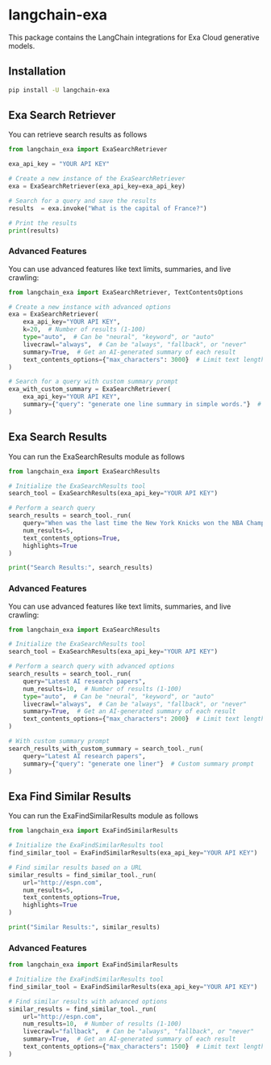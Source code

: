 # langchain-exa

This package contains the LangChain integrations for Exa Cloud generative models.

## Installation

```bash
pip install -U langchain-exa
```

## Exa Search Retriever

You can retrieve search results as follows

```python
from langchain_exa import ExaSearchRetriever

exa_api_key = "YOUR API KEY"

# Create a new instance of the ExaSearchRetriever
exa = ExaSearchRetriever(exa_api_key=exa_api_key)

# Search for a query and save the results
results  = exa.invoke("What is the capital of France?")

# Print the results
print(results)
```

### Advanced Features

You can use advanced features like text limits, summaries, and live crawling:

```python
from langchain_exa import ExaSearchRetriever, TextContentsOptions

# Create a new instance with advanced options
exa = ExaSearchRetriever(
    exa_api_key="YOUR API KEY",
    k=20,  # Number of results (1-100)
    type="auto",  # Can be "neural", "keyword", or "auto"
    livecrawl="always",  # Can be "always", "fallback", or "never"
    summary=True,  # Get an AI-generated summary of each result
    text_contents_options={"max_characters": 3000}  # Limit text length
)

# Search for a query with custom summary prompt
exa_with_custom_summary = ExaSearchRetriever(
    exa_api_key="YOUR API KEY",
    summary={"query": "generate one line summary in simple words."}  # Custom summary prompt
)
```

## Exa Search Results

You can run the ExaSearchResults module as follows

```python
from langchain_exa import ExaSearchResults

# Initialize the ExaSearchResults tool
search_tool = ExaSearchResults(exa_api_key="YOUR API KEY")

# Perform a search query
search_results = search_tool._run(
    query="When was the last time the New York Knicks won the NBA Championship?",
    num_results=5,
    text_contents_options=True,
    highlights=True
)

print("Search Results:", search_results)
```

### Advanced Features

You can use advanced features like text limits, summaries, and live crawling:

```python
from langchain_exa import ExaSearchResults

# Initialize the ExaSearchResults tool
search_tool = ExaSearchResults(exa_api_key="YOUR API KEY")

# Perform a search query with advanced options
search_results = search_tool._run(
    query="Latest AI research papers",
    num_results=10,  # Number of results (1-100)
    type="auto",  # Can be "neural", "keyword", or "auto"
    livecrawl="always",  # Can be "always", "fallback", or "never"
    summary=True,  # Get an AI-generated summary of each result
    text_contents_options={"max_characters": 2000}  # Limit text length
)

# With custom summary prompt
search_results_with_custom_summary = search_tool._run(
    query="Latest AI research papers",
    summary={"query": "generate one liner"}  # Custom summary prompt
)
```

## Exa Find Similar Results

You can run the ExaFindSimilarResults module as follows

```python
from langchain_exa import ExaFindSimilarResults

# Initialize the ExaFindSimilarResults tool
find_similar_tool = ExaFindSimilarResults(exa_api_key="YOUR API KEY")

# Find similar results based on a URL
similar_results = find_similar_tool._run(
    url="http://espn.com",
    num_results=5,
    text_contents_options=True,
    highlights=True
)

print("Similar Results:", similar_results)
```

### Advanced Features

```python
from langchain_exa import ExaFindSimilarResults

# Initialize the ExaFindSimilarResults tool
find_similar_tool = ExaFindSimilarResults(exa_api_key="YOUR API KEY")

# Find similar results with advanced options
similar_results = find_similar_tool._run(
    url="http://espn.com",
    num_results=10,  # Number of results (1-100)
    livecrawl="fallback",  # Can be "always", "fallback", or "never"
    summary=True,  # Get an AI-generated summary of each result
    text_contents_options={"max_characters": 1500}  # Limit text length
)
```